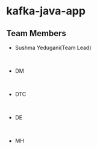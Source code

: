 # kafka-java-app

## Team Members

- Sushma Yedugani(Team Lead)

<br>


- DM

<br>

- DTC

<br>

- DE

<br>

- MH


